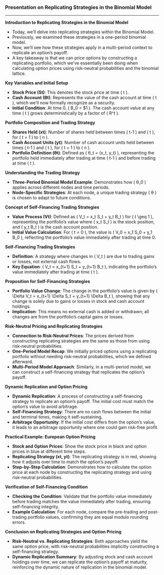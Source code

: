 ### Presentation on Replicating Strategies in the Binomial Model

---

**Introduction to Replicating Strategies in the Binomial Model**
- Today, we’ll delve into replicating strategies within the Binomial Model.
- Previously, we examined these strategies in a one-period binomial model.
- Now, we’ll see how these strategies apply in a multi-period context to replicate an option’s payoff.
- A key takeaway is that we can price options by constructing a replicating portfolio, which we've essentially been doing when calculating option prices using risk-neutral probabilities and the binomial lattice.

**Key Variables and Initial Setup**
- **Stock Price (St)**: This denotes the stock price at time \( t \).
- **Cash Account (Bt)**: Represents the value of the cash account at time \( t \), which we'll now formally recognize as a security.
- **Initial Condition**: At time 0, \( B_0 = \$1 \). The cash account value at any time \( t \) grows deterministically by a factor of \( R^t \).

**Portfolio Composition and Trading Strategy**
- **Shares Held (xt)**: Number of shares held between times \( t-1 \) and \( t \), for \( t = 1 \) to \( n \).
- **Cash Account Units (yt)**: Number of cash account units held between times \( t-1 \) and \( t \), for \( t = 1 \) to \( n \).
- **Portfolio Definition (θt)**: Defined as \( θ_t = (x_t, y_t) \), representing the portfolio held immediately after trading at time \( t-1 \) and before trading at time \( t \).

**Understanding the Trading Strategy**
- **Three-Period Binomial Model Example**: Demonstrates how \( θ_0 \) applies across different nodes and time periods.
- **Node-Specific Strategies**: At each node, a unique trading strategy \( θ \) is chosen to adapt to future conditions.

**Concept of Self-Financing Trading Strategies**
- **Value Process (Vt)**: Defined as \( V_t = x_t S_t + y_t B_t \) for \( t \geq 1 \), representing the portfolio’s value where \( x_t S_t \) is the stock position, and \( y_t B_t \) is the cash account position.
- **Initial Value Calculation**: For \( t = 0 \), the value is \( V_0 = x_1 S_0 + y_1 B_0 \), reflecting the portfolio’s value immediately after trading at time 0.

**Self-Financing Trading Strategies**
- **Definition**: A strategy where changes in \( V_t \) are due to trading gains or losses, not external cash flows.
- **Key Equation**: \( V_t = x_{t+1} S_t + y_{t+1} B_t \), indicating the portfolio’s value immediately after trading at time \( t \).

**Proposition for Self-Financing Strategies**
- **Portfolio Value Change**: The change in the portfolio’s value is given by \( \Delta V_t = x_{t+1} \Delta S_t + y_{t+1} \Delta B_t \), showing that any change is solely due to gains or losses in stock and cash account holdings.
- **Implication**: This means no external cash is added or withdrawn; all changes are from the portfolio’s capital gains or losses.

**Risk-Neutral Pricing and Replicating Strategies**
- **Connection to Risk-Neutral Prices**: The prices derived from constructing replicating strategies are the same as those from using risk-neutral probabilities.
- **One-Period Model Recap**: We initially priced options using a replicating portfolio without needing risk-neutral probabilities, which we defined afterward.
- **Multi-Period Model Approach**: Similarly, in a multi-period model, we can construct a self-financing strategy that replicates the option’s payoff.

**Dynamic Replication and Option Pricing**
- **Dynamic Replication**: A process of constructing a self-financing strategy to replicate an option’s payoff. The initial cost must match the option’s value to avoid arbitrage.
- **Self-Financing Strategy**: There are no cash flows between the initial and terminal times, making it self-sustaining.
- **Arbitrage Opportunity**: If the initial cost differs from the option’s value, it leads to an arbitrage opportunity where one could gain risk-free profit.

**Practical Example: European Option Pricing**
- **Stock and Option Prices**: Show the stock price in black and option prices in blue at different time steps.
- **Replicating Strategy (xt, yt)**: The replicating strategy is in red, showing how it adjusts over time to match the option’s payoff.
- **Step-by-Step Calculation**: Demonstrates how to calculate the option price at each node by constructing the replicating strategy and using risk-neutral probabilities.

**Verification of Self-Financing Condition**
- **Checking the Condition**: Validate that the portfolio value immediately before trading matches the value immediately after trading, ensuring self-financing integrity.
- **Example Calculation**: For each node, compare the pre-trading and post-trading portfolio values, confirming they are equal modulo rounding errors.

**Conclusion on Replicating Strategies and Option Pricing**
- **Risk-Neutral vs. Replicating Strategies**: Both approaches yield the same option price, with risk-neutral probabilities implicitly constructing a self-financing strategy.
- **Dynamic Replication Summary**: By adjusting stock and cash account holdings over time, we can replicate the option’s payoff at maturity, reinforcing the dynamic nature of replication in the binomial model.